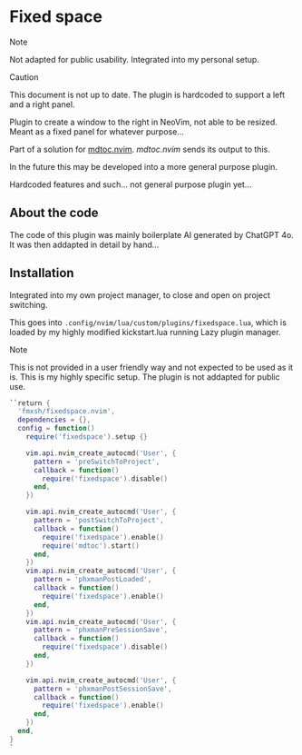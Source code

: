 # Fixed space

> [!NOTE]
> Not adapted for public usability. Integrated into my personal setup.

> [!CAUTION]
> This document is not up to date. The plugin is hardcoded to support a left and a right panel.

Plugin to create a window to the right in NeoVim, not able to be resized. Meant as a fixed panel for whatever purpose...

Part of a solution for [mdtoc.nvim](https://github.com/fmxsh/mdtoc.nvim). _mdtoc.nvim_ sends its output to this.

In the future this may be developed into a more general purpose plugin.

Hardcoded features and such... not general purpose plugin yet...

## About the code

The code of this plugin was mainly boilerplate AI generated by ChatGPT 4o. It was then addapted in detail by hand...

## Installation

Integrated into my own project manager, to close and open on project switching.

This goes into `.config/nvim/lua/custom/plugins/fixedspace.lua`, which is loaded by my highly modified kickstart.lua running Lazy plugin manager.

> [!Note]
> This is not provided in a user friendly way and not expected to be used as it is. This is my highly specific setup. The plugin is not addapted for public use.

```lua
``return {
  'fmxsh/fixedspace.nvim',
  dependencies = {},
  config = function()
    require('fixedspace').setup {}

    vim.api.nvim_create_autocmd('User', {
      pattern = 'preSwitchToProject',
      callback = function()
        require('fixedspace').disable()
      end,
    })

    vim.api.nvim_create_autocmd('User', {
      pattern = 'postSwitchToProject',
      callback = function()
        require('fixedspace').enable()
        require('mdtoc').start()
      end,
    })
    vim.api.nvim_create_autocmd('User', {
      pattern = 'phxmanPostLoaded',
      callback = function()
        require('fixedspace').enable()
      end,
    })
    vim.api.nvim_create_autocmd('User', {
      pattern = 'phxmanPreSessionSave',
      callback = function()
        require('fixedspace').disable()
      end,
    })

    vim.api.nvim_create_autocmd('User', {
      pattern = 'phxmanPostSessionSave',
      callback = function()
        require('fixedspace').enable()
      end,
    })
  end,
}
`
```
